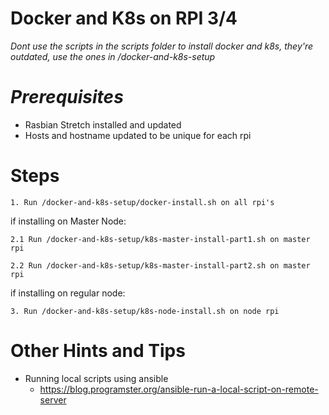 # Docker and K8s on RPI 3/4

_Dont use the scripts in the scripts folder to install docker and k8s, they're outdated, use the ones in /docker-and-k8s-setup_

# *Prerequisites*
- Rasbian Stretch installed and updated
- Hosts and hostname updated to be unique for each rpi

# Steps
    1. Run /docker-and-k8s-setup/docker-install.sh on all rpi's

if installing on Master Node:

    2.1 Run /docker-and-k8s-setup/k8s-master-install-part1.sh on master rpi
  
    2.2 Run /docker-and-k8s-setup/k8s-master-install-part2.sh on master rpi
  
if installing on regular node:

    3. Run /docker-and-k8s-setup/k8s-node-install.sh on node rpi
  
  
# Other Hints and Tips
- Running local scripts using ansible
  - https://blog.programster.org/ansible-run-a-local-script-on-remote-server
